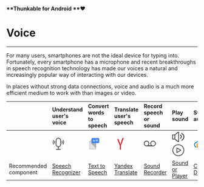 #### **Thunkable for Android **❤

# Voice

---

For many users, smartphones are not the ideal device for typing into. Fortunately, every smartphone has a microphone and recent breakthroughs in speech recognition technology has made our voices a natural and increasingly popular way of interacting with our devices.

In places without strong data connections, voice and audio is a much more efficient medium to work with than images or video.

|  | Understand user's voice | Convert words to speech | Translate user's speech | Record speech or sound | Play sound | Store audio |
| :--- | :--- | :--- | :--- | :--- | :--- | :--- |
|  | ![](/assets/speech-recognizer-icon.png) | ![](/assets/text-to-speech-icon.png) | ![](/assets/yandex-icon.png) | ![](/assets/sound-recorder-icon.png) | ![](/assets/sound-icon.png)   ![](/assets/player-icon.png) | ![](/assets/cloudinary-icon.png) |
| Recommended component | [Speech Recognizer](/android/components/voice/speech-recognizer.md) | [Text to Speech](/android/components/voice/text-to-speech.md) | [Yandex Translate](/android/components/voice/yandex-translate.md) | [Sound Recorder](/android/components/voice/sound-recorder.md) | [Sound or Player](/android/components/voice/sound-player.md) | [Cloudinary DB](/android/components/storage/cloudinary-db.md) |



